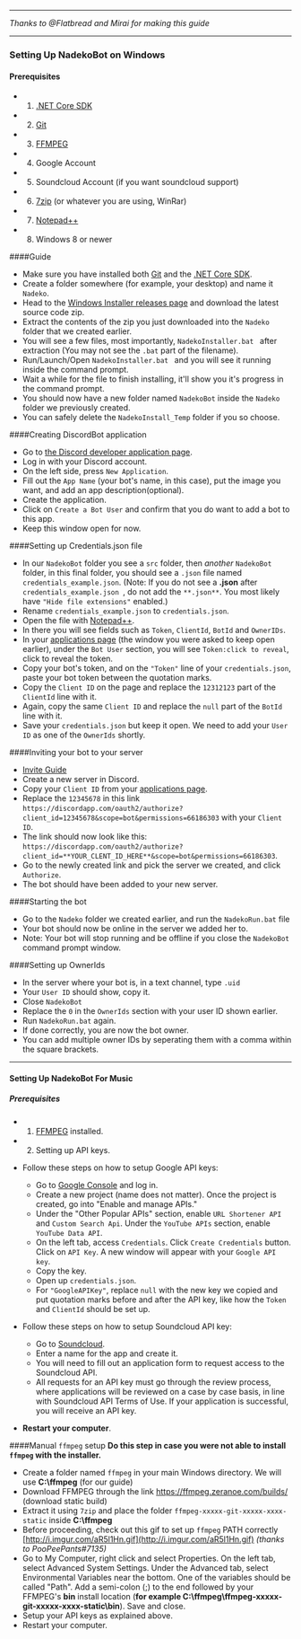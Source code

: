________________________________________________________________________________
*Thanks to @Flatbread and Mirai for making this guide*
________________________________________________________________________________

### Setting Up NadekoBot on Windows
#### Prerequisites 
- 1) [.NET Core SDK][.NET Core SDK]
- 2) [Git][Git]
- 3) [FFMPEG][FFMPEG]
- 4) Google Account
- 5) Soundcloud Account (if you want soundcloud support)
- 6) [7zip][7zip] (or whatever you are using, WinRar)
- 7) [Notepad++][Notepad++]
- 8) Windows 8 or newer

####Guide 
- Make sure you have installed both [Git][Git] and the [.NET Core SDK][.NET Core SDK].
- Create a folder somewhere (for example, your desktop) and name it `Nadeko`.
- Head to the [Windows Installer releases page][WinInstaller] and download the latest source code zip.
- Extract the contents of the zip you just downloaded into the `Nadeko` folder that we created earlier.
- You will see a few files, most importantly, `NadekoInstaller.bat ` after extraction (You may not see the `.bat` part of the filename).
- Run/Launch/Open `NadekoInstaller.bat ` and you will see it running inside the command prompt.
- Wait a while for the file to finish installing, it'll show you it's progress in the command prompt.
- You should now have a new folder named `NadekoBot` inside the `Nadeko` folder we previously created.
- You can safely delete the `NadekoInstall_Temp` folder if you so choose.

####Creating DiscordBot application
- Go to [the Discord developer application page][DiscordApp].
- Log in with your Discord account.
- On the left side, press `New Application`.
- Fill out the `App Name` (your bot's name, in this case), put the image you want, and add an app description(optional).
- Create the application.
- Click on `Create a Bot User` and confirm that you do want to add a bot to this app.
- Keep this window open for now.

####Setting up Credentials.json file
- In our `NadekoBot` folder you see a `src` folder, then *another* `NadekoBot` folder, in this final folder, you should see a `.json` file named `credentials_example.json`. (Note: If you do not see a **.json** after `credentials_example.json `, do not add the `**.json**`. You most likely have `"Hide file extensions"` enabled.)
- Rename `credentials_example.json` to `credentials.json`.
- Open the file with [Notepad++][Notepad++].
- In there you will see fields such as `Token`, `ClientId`, `BotId` and `OwnerIDs`.
- In your [applications page][DiscordApp] (the window you were asked to keep open earlier), under the `Bot User` section, you will see `Token:click to reveal`, click to reveal the token.
- Copy your bot's token, and on the `"Token"` line of your `credentials.json`, paste your bot token between the quotation marks.
- Copy the `Client ID` on the page and replace the `12312123` part of the `ClientId` line with it.
- Again, copy the same `Client ID` and replace the `null` part of the `BotId` line with it.
- Save your `credentials.json` but keep it open. We need to add your `User ID` as one of the `OwnerIds` shortly.

####Inviting your bot to your server 
- [Invite Guide][Invite Guide]
- Create a new server in Discord.
- Copy your `Client ID` from your [applications page][DiscordApp].
- Replace the `12345678` in this link `https://discordapp.com/oauth2/authorize?client_id=12345678&scope=bot&permissions=66186303` with your `Client ID`.
- The link should now look like this: `https://discordapp.com/oauth2/authorize?client_id=**YOUR_CLENT_ID_HERE**&scope=bot&permissions=66186303`.
- Go to the newly created link and pick the server we created, and click `Authorize`.
- The bot should have been added to your new server.

####Starting the bot
- Go to the `Nadeko` folder we created earlier, and run the `NadekoRun.bat` file
- Your bot should now be online in the server we added her to.
- Note: Your bot will stop running and be offline if you close the `NadekoBot` command prompt window.

####Setting up OwnerIds
- In the server where your bot is, in a text channel, type `.uid`
- Your `User ID` should show, copy it.
- Close `NadekoBot`
- Replace the `0` in the `OwnerIds` section with your user ID shown earlier.
- Run `NadekoRun.bat` again.
- If done correctly, you are now the bot owner.
- You can add multiple owner IDs by seperating them with a comma within the square brackets.

________________________________________________________________________________

#### Setting Up NadekoBot For Music
##### Prerequisites
- 1) [FFMPEG][FFMPEG] installed.
- 2) Setting up API keys.

- Follow these steps on how to setup Google API keys:
    - Go to [Google Console][Google Console] and log in.
    - Create a new project (name does not matter). Once the project is created, go into "Enable and manage APIs."
    - Under the "Other Popular APIs" section, enable `URL Shortener API` and `Custom Search Api`. Under the `YouTube APIs` section, enable `YouTube Data API`.
    - On the left tab, access `Credentials`. Click `Create Credentials` button. Click on `API Key`. A new window will appear with your `Google API key`. 
    - Copy the key.
    - Open up `credentials.json`. 
    - For `"GoogleAPIKey"`, replace `null` with the new key we copied and put quotation marks before and after the API key, like how the `Token` and `ClientId` should be set up.
- Follow these steps on how to setup Soundcloud API key:
    - Go to [Soundcloud][Soundcloud]. 
    - Enter a name for the app and create it. 
    - You will need to fill out an application form to request access to the Soundcloud API.
    - All requests for an API key must go through the review process, where applications will be reviewed on a case by case basis, in line with Soundcloud API Terms of Use. If your application is successful, you will receive an API key. 
- **Restart your computer**.

####Manual `ffmpeg` setup 
**Do this step in case you were not able to install `ffmpeg` with the installer.**

- Create a folder named `ffmpeg` in your main Windows directory. We will use **C:\ffmpeg** (for our guide)
- Download FFMPEG through the link https://ffmpeg.zeranoe.com/builds/ (download static build)
- Extract it using `7zip` and place the folder `ffmpeg-xxxxx-git-xxxxx-xxxx-static` inside **C:\ffmpeg**
- Before proceeding, check out this gif to set up `ffmpeg` PATH correctly [http://i.imgur.com/aR5l1Hn.gif](http://i.imgur.com/aR5l1Hn.gif) *(thanks to PooPeePants#7135)*
- Go to My Computer, right click and select Properties. On the left tab, select Advanced System Settings. Under the Advanced tab, select Environmental Variables near the bottom. One of the variables should be called "Path". Add a semi-colon (;) to the end followed by your FFMPEG's **bin** install location (**for example C:\ffmpeg\ffmpeg-xxxxx-git-xxxxx-xxxx-static\bin**). Save and close.
- Setup your API keys as explained above.
- Restart your computer.

[.NET Core SDK]: https://go.microsoft.com/fwlink/?LinkID=827524
[Git]: https://git-scm.com/download/win
[WinInstaller]: https://github.com/fearnlj01/NadekoBotInstallerWin/releases
[FFMPEG]: https://github.com/Soundofdarkness/FFMPEG-Inst/releases
[7zip]: http://www.7-zip.org/download.html
[DiscordApp]: https://discordapp.com/developers/applications/me
[Notepad++]: https://notepad-plus-plus.org/
[Invite Guide]: http://discord.kongslien.net/guide.html
[Google Console]: https://console.developers.google.com
[Soundcloud]: https://soundcloud.com/you/apps/new
